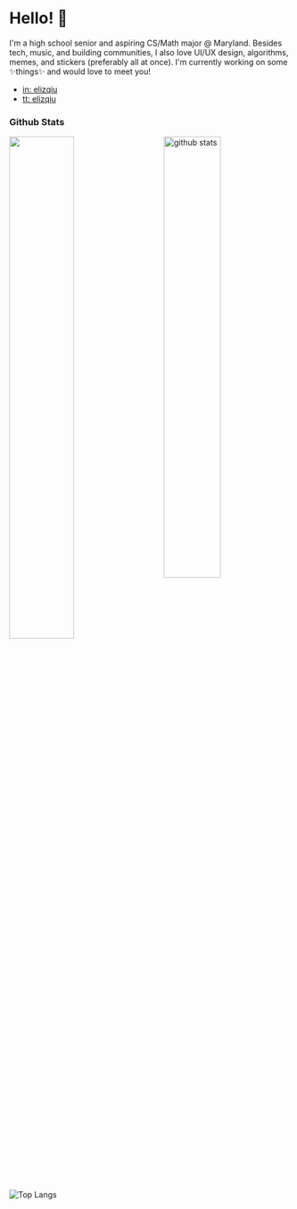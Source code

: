 # Hello! 👋

I'm a high school senior and aspiring CS/Math major @ Maryland. Besides tech, music, and building communities, I also love UI/UX design, algorithms, memes, and stickers (preferably all at once). I'm currently working on some ✨things✨ and would love to meet you! 

- [in: elizqiu](https://linkedin.com/in/elizqiu)  
- [tt: elizqiu](http://twitter.com/elizqiu)

### Github Stats
<img src="https://github-readme-stats.vercel.app/api?username=elizabethqiu&show_icons=true&theme=gotham" alt="github stats" width="45%" align="right"/>  

<img src="https://github-readme-streak-stats.herokuapp.com/?user=elizabethqiu&theme=dark" width="48%" >  

 ![Top Langs](https://github-readme-stats.vercel.app/api/top-langs/?username=elizabethqiu&layout=compact)  

<!--
**elizabethqiu/elizabethqiu** is a ✨ _special_ ✨ repository because its `README.md` (this file) appears on your GitHub profile.

Here are some ideas to get you started:

- 🔭 I’m currently working on ...
- 🌱 I’m currently learning ...
- 👯 I’m looking to collaborate on ...
- 🤔 I’m looking for help with ...
- 💬 Ask me about ...
- 📫 How to reach me: ...
- 😄 Pronouns: ...
- ⚡ Fun fact: ...
-->

